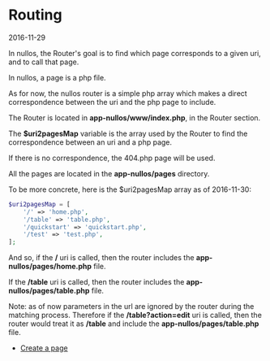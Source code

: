 Routing
===============
2016-11-29



In nullos, the Router's goal is to find which page corresponds to a given uri, and to call that page.


In nullos, a page is a php file.


As for now, the nullos router is a simple php array which makes a direct correspondence between the uri and the 
php page to include.


The Router is located in **app-nullos/www/index.php**, in the Router section.

The **$uri2pagesMap** variable is the array used by the Router to find the correspondence between an uri and a php page.

If there is no correspondence, the 404.php page will be used.

All the pages are located in the **app-nullos/pages** directory.



To be more concrete, here is the $uri2pagesMap array as of 2016-11-30:

```php
$uri2pagesMap = [
    '/' => 'home.php',
    '/table' => 'table.php',
    '/quickstart' => 'quickstart.php',
    '/test' => 'test.php',
];
```

And so, if the **/** uri is called, then the router includes the **app-nullos/pages/home.php** file.
 
If the **/table** uri is called, then the router includes the **app-nullos/pages/table.php** file. 



Note: as of now parameters in the url are ignored by the router during the matching process.
Therefore if the **/table?action=edit** uri is called, then the router would treat it as **/table** and include the **app-nullos/pages/table.php** file.  



- [Create a page](https://github.com/lingtalfi/nullos-admin/tree/master/doc/official/core-concepts/routing/create-page.md)